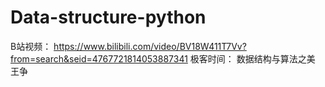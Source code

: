 # Data-structure-python
B站视频： https://www.bilibili.com/video/BV18W411T7Vv?from=search&seid=4767721814053887341
极客时间： 数据结构与算法之美 王争
